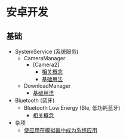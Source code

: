 # 安卓开发
## 基础
*   SystemService (系统服务)
    -   CameraManager 
        -   [Camera2]
            -   [相关概念](./Basics/CameraManager/)
            -   [基础用法](./Basics/SystemService/CameraManager/BasicUsage/Index.md)
    -   DownloadManager
        -   [基础用法](./Basics/SystemService/DownloadManager/BasicUsage/Index.md)
*   Bluetooth (蓝牙)
    -   Bluetooth Low Energy (Ble, 低功耗蓝牙)
        -   [相关概念](./Bluetooth/Bluetooth%20Low%20Energy/Concept.md)
*   杂项
    *   [使应用在模拟器中成为系统应用](./Others/Using%20System%20app%20uid%20in%20Virtual%20Device%20for%20Applications.md)